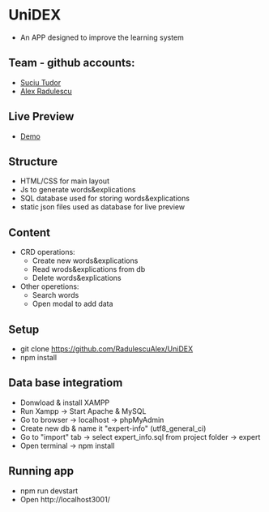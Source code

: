 # UniDEX

 - An APP designed to improve the learning system

## Team - github accounts:

- [Suciu Tudor](https://github.com/Suciu532)
- [Alex Radulescu](https://github.com/RadulescuAlex)

## Live Preview

- [Demo](https://radulescualex.github.io/expert-aplicatii/)

## Structure

- HTML/CSS for main layout
- Js to generate words&explications
- SQL database used for storing words&explications
- static json files used as database for live preview

## Content
- CRD operations:
    - Create new words&explications 
    - Read wrods&explications from db
    - Delete words&explications
- Other operetions: 
    - Search words
    - Open modal to add data

## Setup

- git clone https://github.com/RadulescuAlex/UniDEX
- npm install

## Data base integratiom
- Donwload & install XAMPP
- Run Xampp -> Start Apache & MySQL
- Go to browser -> localhost -> phpMyAdmin
- Create new db & name it "expert-info" (utf8_general_ci)
- Go to "import" tab -> select expert_info.sql from project folder -> expert
- Open terminal -> npm install 

## Running app
- npm run devstart 
- Open http://localhost3001/



